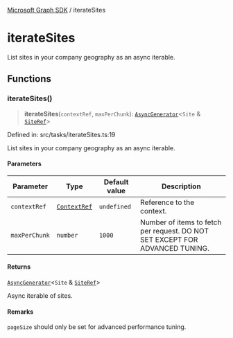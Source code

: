 [Microsoft Graph SDK](README.md) / iterateSites

# iterateSites

List sites in your company geography as an async iterable.

## Functions

### iterateSites()

> **iterateSites**(`contextRef`, `maxPerChunk`): [`AsyncGenerator`](https://developer.mozilla.org/docs/Web/JavaScript/Reference/Global_Objects/AsyncGenerator)\<`Site` & [`SiteRef`](Site-1.md#siteref)\>

Defined in: src/tasks/iterateSites.ts:19

List sites in your company geography as an async iterable.

#### Parameters

| Parameter | Type | Default value | Description |
| ------ | ------ | ------ | ------ |
| `contextRef` | [`ContextRef`](Context-1.md#contextref) | `undefined` | Reference to the context. |
| `maxPerChunk` | `number` | `1000` | Number of items to fetch per request. DO NOT SET EXCEPT FOR ADVANCED TUNING. |

#### Returns

[`AsyncGenerator`](https://developer.mozilla.org/docs/Web/JavaScript/Reference/Global_Objects/AsyncGenerator)\<`Site` & [`SiteRef`](Site-1.md#siteref)\>

Async iterable of sites.

#### Remarks

`pageSize` should only be set for advanced performance tuning.
